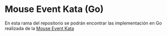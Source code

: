 
# Mouse Event Kata (Go)

En esta rama del repositorio se podrán encontrar las implementación en Go realizada de la [Mouse Event Kata](https://github.com/carlosble/mouse-events-kata)
